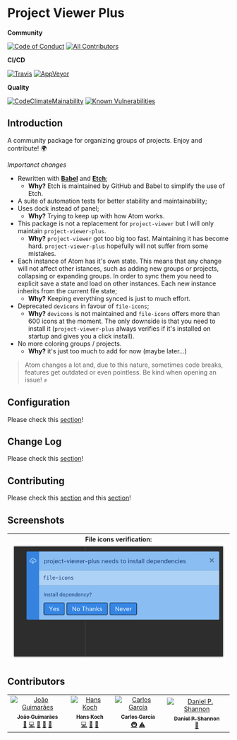 # Project Viewer Plus

**Community**

[![Code of Conduct][coc-badge]][coc]
[![All Contributors][all-contributors-badge]][all-contributors]

**CI/CD**

[![Travis][travis-badge]][travis]
[![AppVeyor][appveyor-badge]][appveyor]

**Quality**

[![CodeClimateMainability][code-climate-maintainability-badge]][code-climate-maintainability]
[![Known Vulnerabilities][snyk-badge]][snyk]

<!--
**Style**

[![code style: prettier][prettier-badge]][prettier]
[![Inline docs][inch-badge]][inch]
-->
## Introduction

A community package for organizing groups of projects. Enjoy and contribute! 🌍

*Importanct changes*

- Rewritten with [**Babel**][babel] and [**Etch**][etch];
  - **Why?** Etch is maintained by GitHub and Babel to simplify the use of Etch.
- A suite of automation tests for better stability and maintainability;
- Uses dock instead of panel;
  - **Why?** Trying to keep up with how Atom works.
- This package is not a replacement for `project-viewer` but I will only maintain `project-viewer-plus`.
  - **Why?** `project-viewer` got too big too fast. Maintaining it has become hard. `project-viewer-plus` hopefully will not suffer from some mistakes.
- Each instance of Atom has it's own state. This means that any change will not affect other istances, such as adding new groups or projects, collapsing or expanding groups. In order to sync them you need to explicit save a state and load on other instances. Each new instance inherits from the current file state;
  - **Why?** Keeping everything synced is just to much effort.
- Deprecated `devicons` in favour of `file-icons`;
  - **Why?** `devicons` is not maintained and `file-icons` offers more than 600 icons at the moment. The only downside is that you need to install it (`project-viewer-plus` always verifies if it's installed on startup and gives you a click install).
- No more coloring groups / projects.
  - **Why?** it's just too much to add for now (maybe later...)

> Atom changes a lot and, due to this nature, sometimes code breaks, features get outdated or even pointless. Be kind when opening an issue! :fist:

## Configuration

Please check this [section](CONFIGURATION.md)!

## Change Log

Please check this [section](CHANGELOG.md)!

## Contributing

Please check this [section](CONTRIBUTING.md) and this [section](CODE_OF_CONDUCT.md)!

## Screenshots

| File icons verification: ![file-icons][file-icons] |
|---|

## Contributors

<!-- ALL-CONTRIBUTORS-LIST:START - Do not remove or modify this section -->
<!-- prettier-ignore -->
<table>
  <tr>
    <td align="center"><a href="https://github.com/jccguimaraes"><img src="https://avatars3.githubusercontent.com/u/14871650?v=4" width="50px;" alt="João Guimarães"/><br /><sub><b>João Guimarães</b></sub></a><br /><a href="https://github.com/project-viewer-plus/jccguimaraes/issues?q=author%3Ajccguimaraes" title="Bug reports">🐛</a> <a href="https://github.com/project-viewer-plus/jccguimaraes/commits?author=jccguimaraes" title="Code">💻</a> <a href="#design-jccguimaraes" title="Design">🎨</a> <a href="https://github.com/project-viewer-plus/jccguimaraes/commits?author=jccguimaraes" title="Documentation">📖</a> <a href="#ideas-jccguimaraes" title="Ideas, Planning, & Feedback">🤔</a></td>
    <td align="center"><a href="http://hans-koch.me"><img src="https://avatars0.githubusercontent.com/u/1093709?v=4" width="50px;" alt="Hans Koch"/><br /><sub><b>Hans Koch</b></sub></a><br /><a href="https://github.com/project-viewer-plus/jccguimaraes/commits?author=Hammster" title="Code">💻</a> <a href="https://github.com/project-viewer-plus/jccguimaraes/commits?author=Hammster" title="Documentation">📖</a> <a href="#ideas-Hammster" title="Ideas, Planning, & Feedback">🤔</a></td>
    <td align="center"><a href="https://github.com/cgalvarez"><img src="https://avatars2.githubusercontent.com/u/10707639?v=4" width="50px;" alt="Carlos García"/><br /><sub><b>Carlos García</b></sub></a><br /><a href="#infra-cgalvarez" title="Infrastructure (Hosting, Build-Tools, etc)">🚇</a> <a href="https://github.com/project-viewer-plus/jccguimaraes/commits?author=cgalvarez" title="Tests">⚠️</a></td>
    <td align="center"><a href="https://daniel.sh"><img src="https://avatars0.githubusercontent.com/u/2207980?v=4" width="50px;" alt="Daniel P. Shannon"/><br /><sub><b>Daniel P. Shannon</b></sub></a><br /><a href="https://github.com/project-viewer-plus/jccguimaraes/issues?q=author%3Aphyllisstein" title="Bug reports">🐛</a></td>
  </tr>
</table>

<!-- ALL-CONTRIBUTORS-LIST:END -->

[babel]: https://babeljs.io/
[etch]: https://github.com/atom/etch

[travis-badge]: https://img.shields.io/travis/jccguimaraes/project-viewer-plus/master.svg?style=flat-square
[travis]: https://travis-ci.org/jccguimaraes/project-viewer-plus

[appveyor-badge]: https://img.shields.io/appveyor/ci/jccguimaraes/project-viewer-plus/master.svg?style=flat-square
[appveyor]: https://ci.appveyor.com/project/jccguimaraes/project-viewer-plus

[coc-badge]: https://img.shields.io/badge/%E2%9D%A4-code%20of%20conduct-blue.svg?style=flat-square
[coc]: ./CODE_OF_CONDUCT.md

[all-contributors-badge]: https://img.shields.io/badge/all_contributors-3-orange.svg?style=flat-square
[all-contributors]: #contributors

[code-climate-maintainability-badge]: https://api.codeclimate.com/v1/badges/bd825afe8e71dce52f63/maintainability
[code-climate-maintainability]: https://codeclimate.com/github/jccguimaraes/project-viewer-plus/maintainability
[code-climate-coverage-badge]: https://api.codeclimate.com/v1/badges/bd825afe8e71dce52f63/test_coverage
[code-climate-coverage]: https://codeclimate.com/github/jccguimaraes/project-viewer-plus/test_coverage

[codecov-badge]: https://codecov.io/gh/jccguimaraes/project-viewer-plus/branch/master/graph/badge.svg
[codecov]: https://codecov.io/gh/jccguimaraes/project-viewer-plus

[bithound]: https://www.bithound.io/github/jccguimaraes/project-viewer-plus
[bithound-overall-badge]: https://www.bithound.io/github/jccguimaraes/project-viewer-plus/badges/score.svg
[bithound-code-badge]: https://www.bithound.io/github/jccguimaraes/project-viewer-plus/badges/code.svg
[bithound-dependencies-badge]: https://www.bithound.io/github/jccguimaraes/project-viewer-plus/badges/dependencies.svg

[snyk-badge]: https://snyk.io/test/github/jccguimaraes/project-viewer-plus/badge.svg?targetFile=package.json
[snyk]: https://snyk.io/test/github/jccguimaraes/project-viewer-plus?targetFile=package.json

[prettier-badge]: https://img.shields.io/badge/code_style-prettier-ff69b4.svg?style=flat-square
[prettier]: https://github.com/jccguimaraes/project-viewer-plus

[inch-badge]: http://inch-ci.org/github/jccguimaraes/project-viewer-plus.svg?branch=master&style=flat-square
[inch]: http://inch-ci.org/github/jccguimaraes/project-viewer-plus

[file-icons]: images/pvp-file-icons.png
